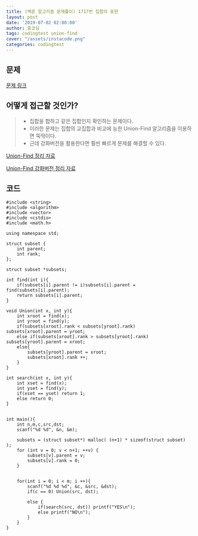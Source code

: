 ```yaml
---
title: (백준 알고리즘 문제풀이) 1717번 집합의 표현
layout: post
date: '2019-07-02 02:00:00'
author: 줌코딩
tags: codingtest union-find
cover: "/assets/instacode.png"
categories: codingtest
---
```


## 문제

[문제 링크](https://www.acmicpc.net/problem/1717)

## 어떻게 접근할 것인가?

>* 집합을 합하고 같은 집합인지 확인하는 문제이다. 
>* 이러한 문제는 집합의 교집합과 비교에 능한 Union-Find 알고리즘을 이용하면 뚝딱이다.
>* 근데 강화버전을 활용한다면 훨씬 빠르게 문제를 해결할 수 있다.

[Union-Find 정리 자료](https://zoomkoding.github.io/algorithm/2019/05/19/Union-Find-1.html)

[Union-Find 강화버전 정리 자료](https://zoomkoding.github.io/algorithm/2019/05/19/Union-Find-2.html)

## 코드

    #include <string>
    #include <algorithm>
    #include <vector>
    #include <cstdio>
    #include <math.h>

    using namespace std;

    struct subset {
        int parent;
        int rank;
    };

    struct subset *subsets;

    int find(int i){
        if(subsets[i].parent != i)subsets[i].parent = find(subsets[i].parent);
        return subsets[i].parent;
    }

    void Union(int x, int y){
        int xroot = find(x);
        int yroot = find(y);
        if(subsets[xroot].rank < subsets[yroot].rank) subsets[xroot].parent = yroot;
        else if(subsets[xroot].rank > subsets[yroot].rank) subsets[yroot].parent = xroot;
        else{
            subsets[yroot].parent = xroot;
            subsets[xroot].rank ++;
        }
    }

    int search(int x, int y){
        int xset = find(x);
        int yset = find(y);
        if(xset == yset) return 1;
        else return 0; 
    }


    int main(){
        int n,m,c,src,dst;
        scanf("%d %d", &n, &m);
        
        subsets = (struct subset*) malloc( (n+1) * sizeof(struct subset) );
        for (int v = 0; v < n+1; ++v) {
            subsets[v].parent = v;
            subsets[v].rank = 0;
        }


        for(int i = 0; i < m; i ++){
            scanf("%d %d %d", &c, &src, &dst);
            if(c == 0) Union(src, dst);
            
            else {
                if(search(src, dst)) printf("YES\n");
                else printf("NO\n");
            }
        }
    }


